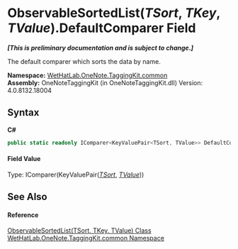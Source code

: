 # ObservableSortedList(*TSort*, *TKey*, *TValue*).DefaultComparer Field
 _**\[This is preliminary documentation and is subject to change.\]**_

The default comparer which sorts the data by name.

**Namespace:**&nbsp;<a href="bcdbab9c-63d1-48a4-6937-af53fb8d9a55">WetHatLab.OneNote.TaggingKit.common</a><br />**Assembly:**&nbsp;OneNoteTaggingKit (in OneNoteTaggingKit.dll) Version: 4.0.8132.18004

## Syntax

**C#**<br />
``` C#
public static readonly IComparer<KeyValuePair<TSort, TValue>> DefaultComparer
```


#### Field Value
Type: IComparer(KeyValuePair(<a href="89870249-f56d-ac32-0b8d-d26e5712ecac">*TSort*</a>, <a href="89870249-f56d-ac32-0b8d-d26e5712ecac">*TValue*</a>))

## See Also


#### Reference
<a href="89870249-f56d-ac32-0b8d-d26e5712ecac">ObservableSortedList(TSort, TKey, TValue) Class</a><br /><a href="bcdbab9c-63d1-48a4-6937-af53fb8d9a55">WetHatLab.OneNote.TaggingKit.common Namespace</a><br />